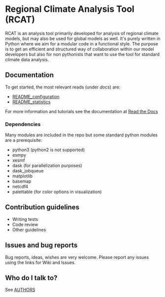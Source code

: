 # Regional Climate Analysis Tool (RCAT) #

RCAT is an analysis tool primarily developed for analysis of regional climate
models, but may also be used for global models as well. It's purely written in
Python where we aim for a modular code in a functional style. The purpose is
to get an efficient and structured way of collaboration within our model
developers but also for non pythonists that want to use the tool for standard
climate data analysis.  

## Documentation ##

To get started, the most relevant reads (under *docs*) are:

* [README_configuration](docs/README_configuration.md)
* [README_statistics](docs/README_statistics.md)

For more information and tutorials see the documentation at [Read the
Docs](https://regional-climate-analysis-tool.readthedocs.io "readthedocs.io")

### Dependencies ###

Many modules are included in the repo but some standard python modules are a prerequisite:

* python3 (python2 is not supported)
* esmpy
* xesmf
* dask (for parallelization purposes)
* dask_jobqueue
* matplotlib
* basemap
* netcdf4
* palettable (for color options in visualization)

## Contribution guidelines ##

* Writing tests
* Code review
* Other guidelines

## Issues and bug reports ##

Bug reports, ideas, wishes are very welcome. Please report any issues using the links for Wiki and Issues.

## Who do I talk to? ##

See [AUTHORS](AUTHORS.md)
